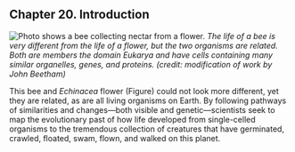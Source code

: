 ##  Chapter 20. Introduction 

![ Photo shows a bee collecting nectar from a flower.][1] _The life of a bee is very different from the life of a flower, but the two organisms are related. Both are members the domain Eukarya and have cells containing many similar organelles, genes, and proteins. (credit: modification of work by John Beetham)_

This bee and _Echinacea_ flower (Figure) could not look more different, yet they are related, as are all living organisms on Earth. By following pathways of similarities and changes—both visible and genetic—scientists seek to map the evolutionary past of how life developed from single-celled organisms to the tremendous collection of creatures that have germinated, crawled, floated, swam, flown, and walked on this planet.

   [1]: https://cnx.org/resources/0492e9eb225957825b6b2c52ae5a0676e65b36ae/Figure_20_00_01.jpg

